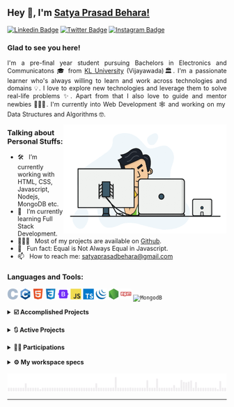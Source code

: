 ## Hey 👋, I'm [Satya Prasad Behara!](https://github.com/beharavenkatasatyaprasad/) 

[![Linkedin Badge](https://img.shields.io/badge/-LinkedIn-0e76a8?style=flat-square&logo=Linkedin&logoColor=white)](https://www.linkedin.com/in/satya-prasad-behara-51ab861a2/)
[![Twitter Badge](https://img.shields.io/badge/-Twitter-00acee?style=flat-square&logo=Twitter&logoColor=white)](https://twitter.com/satyaplanet1)
[![Instagram Badge](https://img.shields.io/badge/-Instagram-e4405f?style=flat-square&logo=Instagram&logoColor=white)](https://www.instagram.com/satya_behara/)



### Glad to see you here! &nbsp;

<p align='justify'>I'm a pre-final year student pursuing Bachelors in Electronics and Communicatons 🎓 from  <a href="https://www.kluniversity.in/" target="_blank">KL University</a> (Vijayawada)🏛. I'm a passionate learner who's always willing to learn and work across technologies and domains 💡. I love to explore new technologies and leverage them to solve real-life problems ✨. Apart from that I also love to guide and mentor newbies 👨🏻‍💻. I'm currently into Web Development 🕸️ and working on my Data Structures and Algorithms 🤓.</p>


<img align="right" height="250" width="375" alt="" src="gifs/code1.gif" />

### Talking about Personal Stuffs:

- 🛠 &nbsp; I’m currently working with HTML, CSS, Javascript, Nodejs, MongoDB etc.
- 🚀 &nbsp; I’m currently learning Full Stack Development.
- 👨🏻‍💻 &nbsp; Most of my projects are available on [Github](https://github.com/beharavenkatasatyaprasad).
- 👾 &nbsp; Fun fact: Equal is Not Always Equal in Javascript.
- 📫 &nbsp; How to reach me: satyaprasadbehara@gmail.com

### Languages and Tools:

<code><img height="25" src="https://github.com/devicons/devicon/blob/master/icons/c/c-original.svg" alt="c"></code>
<code><img height="25" src="https://github.com/devicons/devicon/blob/master/icons/cplusplus/cplusplus-original.svg" alt="cpp"></code>
<code><img height="25" src="https://github.com/devicons/devicon/blob/master/icons/html5/html5-original.svg" alt="html5"></code>
<code><img height="25" src="https://github.com/devicons/devicon/blob/master/icons/css3/css3-original.svg" alt="css3"></code>
<code><img height="25" src="https://github.com/devicons/devicon/blob/master/icons/bootstrap/bootstrap-plain.svg" alt="bootstrap"></code>
<code><img height="25" src="https://github.com/devicons/devicon/blob/master/icons/javascript/javascript-original.svg" alt="javascript"></code>
<code><img height="25" src="https://github.com/devicons/devicon/blob/master/icons/typescript/typescript-original.svg" alt="typescript"></code>
<code><img height="25" src="https://github.com/devicons/devicon/blob/master/icons/jquery/jquery-original.svg" alt="jquery"></code>
<code><img height="25" src="https://github.com/devicons/devicon/blob/master/icons/nodejs/nodejs-original.svg" alt="nodejs"></code>
<code><img height="25" src="https://github.com/devicons/devicon/blob/master/icons/npm/npm-original-wordmark.svg" alt="nodepackagemanager"></code>
<code><img height="26" src="https://img.icons8.com/color/144/000000/mongodb.png" alt="MongodB"></code>
<br>
  
<details><br>
	<summary><b> ☑️ Accomplished Projects</b></summary>
	<table align='center'>
	  <thead>
	    <tr>
	      <th>#</th>
	      <th>Project Name</th>
	      <th>Technologies used</th>
	      <th>Description</th>
	    </tr>
	  </thead>
	  <tbody>
	     <tr>
	      <td>01</td>
	      <td align='center'><a href='https://github.com/beharavenkatasatyaprasad/Find-A-Pic'>Find a Pic webapp</a></td>
	      <td align='center'>
		      <img height="25" src="https://github.com/devicons/devicon/blob/master/icons/html5/html5-original.svg" alt="html5">
		      <img height="25" src="https://github.com/devicons/devicon/blob/master/icons/css3/css3-original.svg" alt="css3">
		      <img height="25" src="https://github.com/devicons/devicon/blob/master/icons/javascript/javascript-original.svg" alt="javascript">
	      </td>
	      <td align='center'>An app integrated by using unsplash api</td>
	    </tr>
	    <tr>
	      <td>02</td>		    
	      <td align='center'><a href='https://github.com/beharavenkatasatyaprasad/universal-covid-tracker-Webapp'>Universal Covid Tracker</a></td>
	      <td align='center'>
		      <img height="25" src="https://github.com/devicons/devicon/blob/master/icons/html5/html5-original.svg" alt="html5">
		      <img height="25" src="https://github.com/devicons/devicon/blob/master/icons/css3/css3-original.svg" alt="css3">
		      <img height="25" src="https://github.com/devicons/devicon/blob/master/icons/javascript/javascript-original.svg" alt="javascript">
		      <img height="25" src="https://github.com/devicons/devicon/blob/master/icons/jquery/jquery-original.svg" alt="jquery">		      
	      </td>
	      <td align='center'>Helpful to track covid-19 cases around the world</td>
	    </tr>
	    <tr>
	      <td>03</td>   
	      <td align='center'><a href="https://github.com/beharavenkatasatyaprasad/Indian-covid-tracker-Webapp">Indian Covid Tracker</a></td>
	      <td align='center'>
		      <img height="25" src="https://github.com/devicons/devicon/blob/master/icons/html5/html5-original.svg" alt="html5">
		      <img height="25" src="https://github.com/devicons/devicon/blob/master/icons/css3/css3-original.svg" alt="css3">
		      <img height="25" src="https://github.com/devicons/devicon/blob/master/icons/javascript/javascript-original.svg" alt="javascript">
		      <img height="25" src="https://github.com/devicons/devicon/blob/master/icons/jquery/jquery-original.svg" alt="jquery">
	      </td>
	      <td align='center'>Helpful to track statewise covid-19 cases in India</td>
	    </tr>
	    <tr>
	      <td>04</td>		    
	      <td align='center'><a href='https://github.com/beharavenkatasatyaprasad/restaurant-finder'>Resto Finder Webapp</a></td>
	      <td align='center'>
		      <img height="25" src="https://github.com/devicons/devicon/blob/master/icons/html5/html5-original.svg" alt="html5">
		      <img height="25" src="https://github.com/devicons/devicon/blob/master/icons/css3/css3-original.svg" alt="css3">
		      <img height="25" src="https://github.com/devicons/devicon/blob/master/icons/javascript/javascript-original.svg" alt="javascript">
	      </td>
	      <td align='center'>An app integrated by using the Zomato Api's `/geolocation` Endpoint</td>
	    </tr>
	    <tr>
	      <td>04</td>		    
	      <td align='center'><a href='https://github.com/beharavenkatasatyaprasad/Mentor-Assignment-Webapp'>Mentor Assignment Webapp</a></td>
	      <td align='center'>
		      <img height="25" src="https://github.com/devicons/devicon/blob/master/icons/html5/html5-original.svg" alt="html5">
		      <img height="25" src="https://github.com/devicons/devicon/blob/master/icons/css3/css3-original.svg" alt="css3">
		      <img height="25" src="https://github.com/devicons/devicon/blob/master/icons/javascript/javascript-original.svg" alt="javascript">
		      <img height="25" src="https://github.com/devicons/devicon/blob/master/icons/jquery/jquery-original.svg" alt="jquery">
		      <img height="25" src="https://github.com/devicons/devicon/blob/master/icons/nodejs/nodejs-original.svg" alt="nodejs">
		      <img height="26" src="https://img.icons8.com/color/144/000000/mongodb.png" alt="MongodB">
	      </td>
	      <td align='center'>An app integrated by using self build REST api Deployed in Heroku.</td>
	    </tr>
	    <tr>
	      <td>05</td>		   
	      <td align='center'><a href='https://github.com/beharavenkatasatyaprasad/frontend-development/tree/main/boomcars/v0.5'>Boom Cars</a></td>
	      	      <td align='center'>
		      <img height="25" src="https://github.com/devicons/devicon/blob/master/icons/html5/html5-original.svg" alt="html5">
		      <img height="25" src="https://github.com/devicons/devicon/blob/master/icons/css3/css3-original.svg" alt="css3">
		      <img height="25" src="https://github.com/devicons/devicon/blob/master/icons/javascript/javascript-original.svg" alt="javascript">
	      </td>
	      <td align='center'>it's a basic website build to make myself familiar with Css & Html</td>
	    </tr>
	  </tbody>
	</table>
</details><br>
<details><br>
	<summary><b> 🔃 Active Projects</b></summary>
	<table align='center'>
	  <thead>
	    <tr>
 	      <th>In preparation for SemEnd Exams 😅</th>
	     <!-- <th>Description</th> -->
	    </tr>
	  </thead>
	  <tbody>
<!-- 	     <tr>
	      <td align='center'>Zoom Clone</td>
	      <td align='center'>a web version of zoom build with node.js.</td>
	    </tr>
	    <tr> 
	      <td align='center'>Hotel Administration Webapp</td>
	      <td align='center'>a webapp used to manage rooms and customers services of a hotel.</td>
	    </tr>-->
	  </tbody>
	</table>
</details><br>
<details><br>
	<summary><b>🏃‍♂️ Participations</b></summary>
	<table align='center'>
	  <thead>
	    <tr>
	      <th>Name</th>
	      <th>Skills used</th>
	      <th>Description</th>
	    </tr>
	  </thead>
	  <tbody>
	     <tr>
	      <td align='center'><a href='https://github.com/beharavenkatasatyaprasad/Rest-API-Webapp-challenge'>Frontend Mentor Webapp Challenge</a></td>
	      	      <td align='center'>
		      <img height="25" src="https://github.com/devicons/devicon/blob/master/icons/html5/html5-original.svg" alt="html5">
		      <img height="25" src="https://github.com/devicons/devicon/blob/master/icons/css3/css3-original.svg" alt="css3">
		      <img height="25" src="https://github.com/devicons/devicon/blob/master/icons/javascript/javascript-original.svg" alt="javascript">
	      </td>
	      <td align='center'> challenge is to integrate with the REST Countries API to pull country data.</td>
	    </tr>
	    <tr>
	      <td align='center'><a href='https://github.com/beharavenkatasatyaprasad/Hackathon-31-10-2020'>Guvi's Hackathon</a></td>
	      	      <td align='center'>
		      <img height="25" src="https://github.com/devicons/devicon/blob/master/icons/html5/html5-original.svg" alt="html5">
		      <img height="25" src="https://github.com/devicons/devicon/blob/master/icons/css3/css3-original.svg" alt="css3">
		      <img height="25" src="https://github.com/devicons/devicon/blob/master/icons/javascript/javascript-original.svg" alt="javascript">
	      </td>
	      <td align='center'>Challenge is to integrate with the FreshDesk API & build freshdesk clone.</td>
	    </tr>
	  </tbody>
	</table>
</details><br>
<details><br>
	<summary><b>⚙️ My workspace specs</b></summary>
<!--   <summary><b>⚙️ Things I use to get stuff done</b></summary> -->
	<table align='center'>
	  <tbody>
	    <tr align='center'>
	      <td><b>Laptop</b></td>
	      <td>Lenovo Ideapad 320 (i5,7th Generation)</td>
	    </tr>
	     <tr align='center'>
	      <td><b>Operating system</b></td>
	      <td>
		      windows10 & Ubuntu 20.04
	      </td>
            </tr>		  
	    <tr align='center'>
	      <td><b>Browser</b></td>
	      <td>
		      Firefox Developer Edition
	      </td>
	    </tr>
	    <tr align='center'>
	      <td><b>Code Editor</b></td>
	      <td>
		      VS Code - the best editor out there.
              </td>
	    </tr>
	  </tbody>
	</table>
</details><br>


<img  src="gifs/bars.gif" alt=""/>

-------


